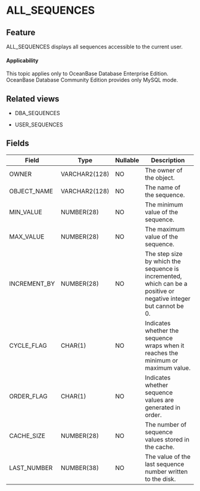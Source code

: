 ALL_SEQUENCES
==================================

Feature
-----------

ALL_SEQUENCES displays all sequences accessible to the current user.

<main id="notice" >
    <h4>Applicability</h4>
    <p>This topic applies only to OceanBase Database Enterprise Edition. OceanBase Database Community Edition provides only MySQL mode. </p>
  </main>

Related views
-------------

* DBA_SEQUENCES



* USER_SEQUENCES






Fields
-------------



| **Field**    | **Type**      | **Nullable** | **Description**                                                                                                  |
|--------------|---------------|--------------|------------------------------------------------------------------------------------------------------------------|
| OWNER        | VARCHAR2(128) | NO           | The owner of the object.                                                                                         |
| OBJECT_NAME  | VARCHAR2(128) | NO           | The name of the sequence.                                                                                        |
| MIN_VALUE    | NUMBER(28)    | NO           | The minimum value of the sequence.                                                                               |
| MAX_VALUE    | NUMBER(28)    | NO           | The maximum value of the sequence.                                                                               |
| INCREMENT_BY | NUMBER(28)    | NO           | The step size by which the sequence is incremented, which can be a positive or negative integer but cannot be 0. |
| CYCLE_FLAG   | CHAR(1)       | NO           | Indicates whether the sequence wraps when it reaches the minimum or maximum value.                               |
| ORDER_FLAG   | CHAR(1)       | NO           | Indicates whether sequence values are generated in order.                                                        |
| CACHE_SIZE   | NUMBER(28)    | NO           | The number of sequence values stored in the cache.                                                               |
| LAST_NUMBER  | NUMBER(38)    | NO           | The value of the last sequence number written to the disk.                                                       |



